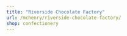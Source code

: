 ```yaml
---
title: "Riverside Chocolate Factory"
url: /mchenry/riverside-chocolate-factory/
shop: confectionery
---
```

